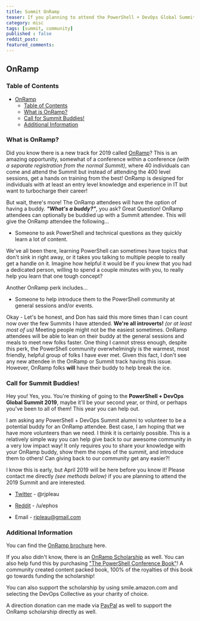 ```yaml
---
title: Summit OnRamp
teaser: If you planning to attend the PowerShell + DevOps Global Summit 2019, this message is for you!
category: misc
tags: [summit, community]
published : false
reddit_post:
featured_comments:
---
```


## OnRamp

### Table of Contents

<!-- TOC -->

- [OnRamp](#onramp)
    - [Table of Contents](#table-of-contents)
    - [What is OnRamp?](#what-is-onramp)
    - [Call for Summit Buddies!](#call-for-summit-buddies)
    - [Additional Information](#additional-information)

<!-- /TOC -->

### What is OnRamp?

Did you know there is a new track for 2019 called [OnRamp][OnRamp]?  This is an amazing opportunity, somewhat of a conference within a conference _(with a separate registration from the normal Summit)_, where 40 individuals can come and attend the Summit but instead of attending the 400 level sessions, get a hands on training from the best!  OnRamp is designed for individuals with at least an entry level knowledge and experience in IT but want to turbocharge their career!

But wait, there's more!  The OnRamp attendees will have the option of having a buddy.  _**"What's a buddy?"**_, you ask?  Great Question!  OnRamp attendees can optionally be buddied up with a Summit attendee.  This will give the OnRamp attendee the following...

- Someone to ask PowerShell and technical questions as they quickly learn a lot of content.

We've all been there, learning PowerShell can sometimes have topics that don't sink in right away, or it takes you talking to multiple people to really get a handle on it.  Imagine how helpful it would be if you knew that you had a dedicated person, willing to spend a couple minutes with you, to really help you learn that one tough concept?

Another OnRamp perk includes...

- Someone to help introduce them to the PowerShell community at general sessions and/or events.

Okay - Let's be honest, and Don has said this more times than I can count now over the few Summits I have attended.  **We're all introverts!** _(or at least most of us)_  Meeting people might not be the easiest sometimes.  OnRamp attendees will be able to lean on their buddy at the general sessions and meals to meet new folks faster.
One thing I cannot stress enough, despite this perk, the PowerShell community overwhelmingly is the warmest, most friendly, helpful group of folks I have ever met.  Given this fact, I don't see any new attendee in the OnRamp or Summit track having this issue.  However, OnRamp folks **will** have their buddy to help break the ice.

### Call for Summit Buddies!

Hey you!  Yes, you.  You're thinking of going to the **PowerShell + DevOps Global Summit 2019**, maybe it'll be your second year, or third, or perhaps you've been to all of them!  This year you can help out.

I am asking any PowerShell + DevOps Summit alumni to volunteer to be a potential buddy for an OnRamp attendee.  Best case, I am hoping that we have more volunteers than we need.  I think it is certainly possible.  This is a relatively simple way you can help give back to our awesome community in a very low impact way!  It only requires you to share your knowledge with your OnRamp buddy, show them the ropes of the summit, and introduce them to others!  Can giving back to our community get any easier?!

I know this is early, but April 2019 will be here before you know it!  Please contact me directly _(see methods below)_ if you are planning to attend the 2019 Summit and are interested.

* [Twitter][Twitter] - @rjpleau

* [Reddit][Reddit] - /u/ephos

* Email - rjpleau@gmail.com

### Additional Information

You can find the [OnRamp brochure][OnRampBrochure] here.

If you also didn't know, there is an [OnRamp Scholarship][OnRampScholarship] as well.  You can also help fund this by purchasing ["The PowerShell Conference Book"][book]!  A community created content packed book, 100% of the royalties of this book go towards funding the scholarship!

You can also support the scholarship by using smile.amazon.com and selecting the DevOps Collective as your charity of choice.

A direction donation can me made via [PayPal][PayPal] as well to support the OnRamp scholarship directly as well.

[OnRamp]:https://powershell.org/summit/summit-onramp/
[powershellorgforum]:https://powershell.org/forums/forum/powershell-summit/
[Twitter]:https://twitter.com/rjpleau
[Reddit]:https://www.reddit.com/user/ephos
[OnRampBrochure]:https://indd.adobe.com/view/7c87735a-8914-4536-b668-857242085785
[OnRampScholarship]:https://powershell.org/summit/summit-onramp/onramp-scholarship/
[Book]:https://leanpub.com/powershell-conference-book
[PayPal]:http://bit.ly/SummitOnRamp